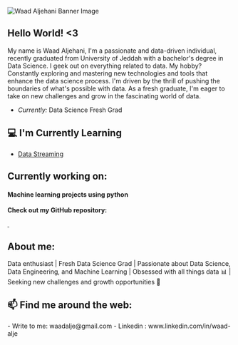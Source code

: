 ![Waad Aljehani Banner Image](./bannerimg.png)
<!-- <h2 align='center'>Waad Aljehani</h2>
<p align='center'><b></b></p> -->

<h2>Hello World! <3 </h2>


My name is Waad Aljehani, I'm a passionate and data-driven individual, recently graduated from University of Jeddah with a bachelor's degree in Data Science. I geek out on everything related to data. My hobby? Constantly exploring and mastering new technologies and tools that enhance the data science process. I'm driven by the thrill of pushing the boundaries of what's possible with data.  As a fresh graduate, I'm eager to take on new challenges and grow in the fascinating world of data.

- <i>Currently:</i>  Data Science Fresh Grad 

<h2>💻 I'm Currently Learning</h2>

- [Data Streaming](https://www.udacity.com/course/data-streaming-nanodegree--nd029)

<h2>Currently working on:</h2>
<h4>Machine learning projects using python</h4>


__Check out my GitHub repository:__

<div>
  <p>
    <a href="https://github.com/waadAJ">
      <img src="" />
    </a>
    <a href="">
      <img src="" />
    </a>
  </p>
</div>

<h2>About me:</h2>
Data enthusiast | Fresh Data Science Grad | Passionate about Data Science, Data Engineering, and Machine Learning | Obsessed with all things data 📊 | Seeking new challenges and growth opportunities 🚀

<h2>📫 Find me around the web:</h2>
- Write to me: waadalje@gmail.com
- Linkedin : www.linkedin.com/in/waad-alje

